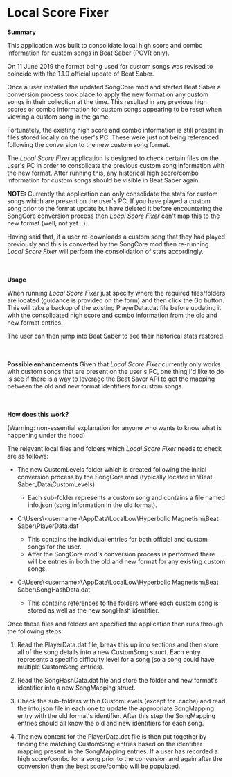# Local Score Fixer
<b>Summary</b>

This application was built to consolidate local high score and combo information for custom songs in Beat Saber (PCVR only).

On 11 June 2019 the format being used for custom songs was revised to coincide with the 1.1.0 official update of Beat Saber.

Once a user installed the updated SongCore mod and started Beat Saber a conversion process took place to apply the new format on any custom songs in their collection at the time. This resulted in any previous high scores or combo information for custom songs appearing to be reset when viewing a custom song in the game.

Fortunately, the existing high score and combo information is still present in files stored locally on the user's PC. These were just not being referenced following the conversion to the new custom song format.

The <i>Local Score Fixer</i> application is designed to check certain files on the user's PC in order to consolidate the previous custom song information with the new format. After running this, any historical high score/combo information for custom songs should be visible in Beat Saber again.

<b>NOTE:</b> Currently the application can only consolidate the stats for custom songs which are present on the user's PC. If you have played a custom song prior to the format update but have deleted it before encountering the SongCore conversion process then <i>Local Score Fixer</i> can't map this to the new format (well, not yet...).

Having said that, if a user re-downloads a custom song that they had played previously and this is converted by the SongCore mod then re-running <i>Local Score Fixer</i> will perform the consolidation of stats accordingly.


<br><br><b>Usage</b>

When running <i>Local Score Fixer</i> just specify where the required files/folders are located (guidance is provided on the form) and then click the Go button. This will take a backup of the existing PlayerData.dat file before updating it with the consolidated high score and combo information from the old and new format entries.

The user can then jump into Beat Saber to see their historical stats restored.


<br><br><b>Possible enhancements</b>
Given that <i>Local Score Fixer</i> currently only works with custom songs that are present on the user's PC, one thing I'd like to do is see if there is a way to leverage the Beat Saver API to get the mapping between the old and new format identifiers for custom songs.


<br><br><b>How does this work?</b>

(Warning: non-essential explanation for anyone who wants to know what is happening under the hood)

The relevant local files and folders which <i>Local Score Fixer</i> needs to check are as follows:
- The new CustomLevels folder which is created following the initial conversion process by the SongCore mod (typically located in <Beat Saber install folder>\Beat Saber_Data\CustomLevels\)
  - Each sub-folder represents a custom song and contains a file named info.json (song information in the old format).

- C:\Users\\\<username>\AppData\LocalLow\Hyperbolic Magnetism\Beat Saber\PlayerData.dat
  - This contains the individual entries for both official and custom songs for the user.
  - After the SongCore mod's conversion process is performed there will be entries in both the old and new format for any existing custom songs.

- C:\Users\\\<username>\AppData\LocalLow\Hyperbolic Magnetism\Beat Saber\SongHashData.dat
  - This contains references to the folders where each custom song is stored as well as the new songHash identifier.

Once these files and folders are specified the application then runs through the following steps:
1. Read the PlayerData.dat file, break this up into sections and then store all of the song details into a new CustomSong struct. Each entry represents a specific difficulty level for a song (so a song could have multiple CustomSong entries).

2. Read the SongHashData.dat file and store the folder and new format's identifier into a new SongMapping struct.

3. Check the sub-folders within CustomLevels (except for .cache) and read the info.json file in each one to update the appropriate SongMapping entry with the old format's identifier. After this step the SongMapping entries should all know the old and new identifiers for each song.

4. The new content for the PlayerData.dat file is then put together by finding the matching CustomSong entries based on the identifier mapping present in the SongMapping entries. If a user has recorded a high score/combo for a song prior to the conversion and again after the conversion then the best score/combo will be populated.
